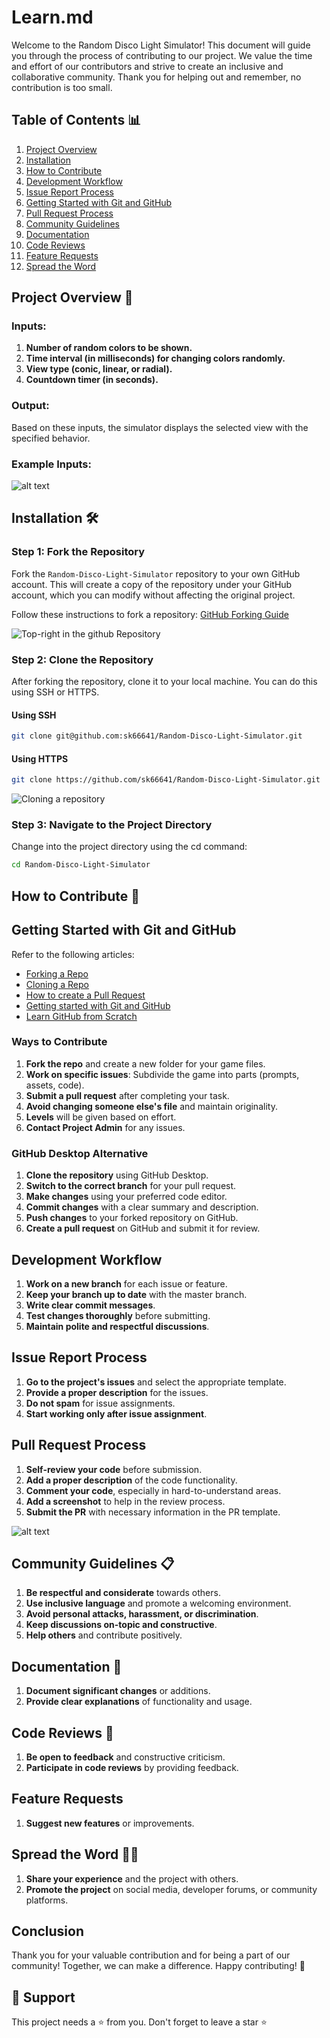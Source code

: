 # Learn.md

Welcome to the Random Disco Light Simulator! This document will guide you through the process of contributing to our project. We value the time and effort of our contributors and strive to create an inclusive and collaborative community. Thank you for helping out and remember, no contribution is too small.

## Table of Contents 📊
1. [Project Overview](#project-overview)
2. [Installation](#installation-️)
3. [How to Contribute](#how-to-contribute)
4. [Development Workflow](#development-workflow)
5. [Issue Report Process](#issue-report-process)
6. [Getting Started with Git and GitHub](#getting-started-with-git-and-github)
7. [Pull Request Process](#pull-request-process)
8. [Community Guidelines](#community-guidelines)
9. [Documentation](#documentation)
10. [Code Reviews](#code-reviews)
11. [Feature Requests](#feature-requests)
12. [Spread the Word](#spread-the-word)

## Project Overview 📁

### Inputs:
1. **Number of random colors to be shown.**
2. **Time interval (in milliseconds) for changing colors randomly.**
3. **View type (conic, linear, or radial).**
4. **Countdown timer (in seconds).**

### Output:
Based on these inputs, the simulator displays the selected view with the specified behavior.

### Example Inputs:
![alt text](assets/images/learn/image.png)

## Installation 🛠️

### Step 1: Fork the Repository
Fork the `Random-Disco-Light-Simulator` repository to your own GitHub account. This will create a copy of the repository under your GitHub account, which you can modify without affecting the original project.

Follow these instructions to fork a repository: [GitHub Forking Guide](https://docs.github.com/en/github/getting-started-with-github/fork-a-repo)

![Top-right in the github Repository](assets/images/learn/image-1.png)

### Step 2: Clone the Repository
After forking the repository, clone it to your local machine. You can do this using SSH or HTTPS.

#### Using SSH
```bash
git clone git@github.com:sk66641/Random-Disco-Light-Simulator.git
```
#### Using HTTPS
```bash
git clone https://github.com/sk66641/Random-Disco-Light-Simulator.git
```
![Cloning a repository](assets/images/learn/image-2.png)

### Step 3: Navigate to the Project Directory
Change into the project directory using the cd command:
```bash
cd Random-Disco-Light-Simulator
```

## How to Contribute 🎉
## Getting Started with Git and GitHub
Refer to the following articles:
- [Forking a Repo](https://help.github.com/en/github/getting-started-with-github/fork-a-repo)
- [Cloning a Repo](https://help.github.com/en/desktop/contributing-to-projects/creating-an-issue-or-pull-request)
- [How to create a Pull Request](https://opensource.com/article/19/7/create-pull-request-github)
- [Getting started with Git and GitHub](https://towardsdatascience.com/getting-started-with-git-and-github-6fcd0f2d4ac6)
- [Learn GitHub from Scratch](https://docs.github.com/en/get-started/start-your-journey/git-and-github-learning-resources)
### Ways to Contribute
1. **Fork the repo** and create a new folder for your game files.
2. **Work on specific issues**: Subdivide the game into parts (prompts, assets, code).
3. **Submit a pull request** after completing your task.
4. **Avoid changing someone else's file** and maintain originality.
5. **Levels** will be given based on effort.
6. **Contact Project Admin** for any issues.

### GitHub Desktop Alternative
1. **Clone the repository** using GitHub Desktop.
2. **Switch to the correct branch** for your pull request.
3. **Make changes** using your preferred code editor.
4. **Commit changes** with a clear summary and description.
5. **Push changes** to your forked repository on GitHub.
6. **Create a pull request** on GitHub and submit it for review.

## Development Workflow
1. **Work on a new branch** for each issue or feature.
2. **Keep your branch up to date** with the master branch.
3. **Write clear commit messages**.
4. **Test changes thoroughly** before submitting.
5. **Maintain polite and respectful discussions**.

## Issue Report Process
1. **Go to the project's issues** and select the appropriate template.
2. **Provide a proper description** for the issues.
3. **Do not spam** for issue assignments.
4. **Start working only after issue assignment**.

## Pull Request Process
1. **Self-review your code** before submission.
2. **Add a proper description** of the code functionality.
3. **Comment your code**, especially in hard-to-understand areas.
4. **Add a screenshot** to help in the review process.
5. **Submit the PR** with necessary information in the PR template.

![alt text](assets/images/learn/image-3.png)

## Community Guidelines 📋
1. **Be respectful and considerate** towards others.
2. **Use inclusive language** and promote a welcoming environment.
3. **Avoid personal attacks, harassment, or discrimination**.
4. **Keep discussions on-topic and constructive**.
5. **Help others** and contribute positively.

## Documentation 📜
1. **Document significant changes** or additions.
2. **Provide clear explanations** of functionality and usage.

## Code Reviews 🔎
1. **Be open to feedback** and constructive criticism.
2. **Participate in code reviews** by providing feedback.

## Feature Requests
1. **Suggest new features** or improvements.

## Spread the Word 🙌🏻
1. **Share your experience** and the project with others.
2. **Promote the project** on social media, developer forums, or community platforms.
## Conclusion
Thank you for your valuable contribution and for being a part of our community! Together, we can make a difference. Happy contributing! 🚀
## 🙏 Support

This project needs a ⭐️ from you. Don't forget to leave a star ⭐️